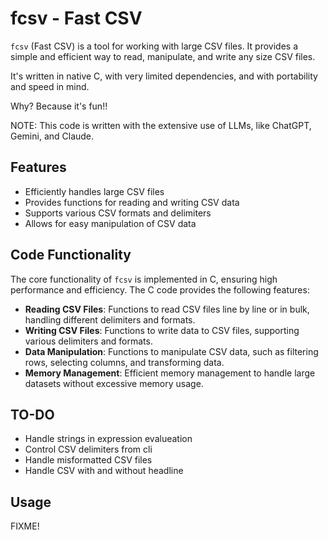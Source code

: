 # fcsv - Fast CSV

`fcsv` (Fast CSV) is a tool for working with large CSV files. It provides a simple and efficient 
way to read, manipulate, and write any size CSV files.

It's written in native C, with very limited dependencies, and with portability and speed in mind.

Why? Because it's fun!!

NOTE: This code is written with the extensive use of LLMs, like ChatGPT, Gemini, and Claude.

## Features

- Efficiently handles large CSV files
- Provides functions for reading and writing CSV data
- Supports various CSV formats and delimiters
- Allows for easy manipulation of CSV data

## Code Functionality

The core functionality of `fcsv` is implemented in C, ensuring high performance and efficiency. The C code provides the following features:

- **Reading CSV Files**: Functions to read CSV files line by line or in bulk, handling different delimiters and formats.
- **Writing CSV Files**: Functions to write data to CSV files, supporting various delimiters and formats.
- **Data Manipulation**: Functions to manipulate CSV data, such as filtering rows, selecting columns, and transforming data.
- **Memory Management**: Efficient memory management to handle large datasets without excessive memory usage.

## TO-DO

- Handle strings in expression evalueation
- Control CSV delimiters from cli
- Handle misformatted CSV files
- Handle CSV with and without headline


## Usage

FIXME!
